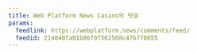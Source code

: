 ```yaml
---
title: Web Platform News Casino의 댓글
params:
  feedlink: https://webplatform.news/comments/feed/
  feedid: 214840fa01b86f9f562568c47b7f8655
---
```

